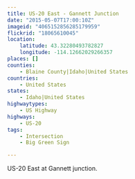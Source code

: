 ```yaml
---
title: US-20 East - Gannett Junction
date: "2015-05-07T17:00:10Z"
imageid: "4065152856285179959"
flickrid: "18065610045"
location:
    latitude: 43.32280493782827
    longitude: -114.12662029266357
places: []
counties:
    - Blaine County|Idaho|United States
countries:
    - United States
states:
    - Idaho|United States
highwaytypes:
    - US Highway
highways:
    - US-20
tags:
    - Intersection
    - Big Green Sign

---
```

US-20 East at Gannett junction.